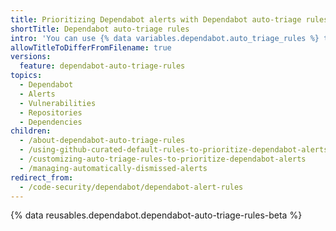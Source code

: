 ```yaml
---
title: Prioritizing Dependabot alerts with Dependabot auto-triage rules
shortTitle: Dependabot auto-triage rules
intro: 'You can use {% data variables.dependabot.auto_triage_rules %} to prioritize {% data variables.product.prodname_dependabot_alerts %}.'
allowTitleToDifferFromFilename: true
versions:
  feature: dependabot-auto-triage-rules
topics:
  - Dependabot
  - Alerts
  - Vulnerabilities
  - Repositories
  - Dependencies
children:
  - /about-dependabot-auto-triage-rules
  - /using-github-curated-default-rules-to-prioritize-dependabot-alerts
  - /customizing-auto-triage-rules-to-prioritize-dependabot-alerts
  - /managing-automatically-dismissed-alerts
redirect_from:
  - /code-security/dependabot/dependabot-alert-rules
---
```


{% data reusables.dependabot.dependabot-auto-triage-rules-beta %}

